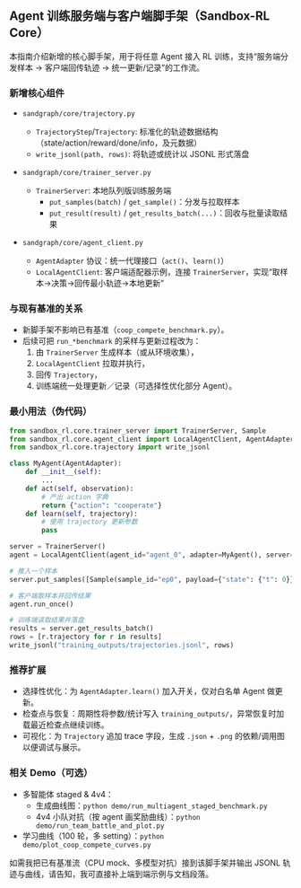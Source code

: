 ## Agent 训练服务端与客户端脚手架（Sandbox-RL Core）

本指南介绍新增的核心脚手架，用于将任意 Agent 接入 RL 训练，支持“服务端分发样本 → 客户端回传轨迹 → 统一更新/记录”的工作流。

### 新增核心组件
- `sandgraph/core/trajectory.py`
  - `TrajectoryStep`/`Trajectory`: 标准化的轨迹数据结构（state/action/reward/done/info，及元数据）
  - `write_jsonl(path, rows)`: 将轨迹或统计以 JSONL 形式落盘

- `sandgraph/core/trainer_server.py`
  - `TrainerServer`: 本地队列版训练服务端
    - `put_samples(batch)` / `get_sample()`：分发与拉取样本
    - `put_result(result)` / `get_results_batch(...)`：回收与批量读取结果

- `sandgraph/core/agent_client.py`
  - `AgentAdapter` 协议：统一代理接口（`act()`、`learn()`）
  - `LocalAgentClient`: 客户端适配器示例，连接 `TrainerServer`，实现“取样本→决策→回传最小轨迹→本地更新”

### 与现有基准的关系
- 新脚手架不影响已有基准（`coop_compete_benchmark.py`）。
- 后续可把 `run_*benchmark` 的采样与更新过程改为：
  1) 由 `TrainerServer` 生成样本（或从环境收集），
  2) `LocalAgentClient` 拉取并执行，
  3) 回传 `Trajectory`，
  4) 训练端统一处理更新／记录（可选择性优化部分 Agent）。

### 最小用法（伪代码）
```python
from sandbox_rl.core.trainer_server import TrainerServer, Sample
from sandbox_rl.core.agent_client import LocalAgentClient, AgentAdapter
from sandbox_rl.core.trajectory import write_jsonl

class MyAgent(AgentAdapter):
    def __init__(self):
        ...
    def act(self, observation):
        # 产出 action 字典
        return {"action": "cooperate"}
    def learn(self, trajectory):
        # 使用 trajectory 更新参数
        pass

server = TrainerServer()
agent = LocalAgentClient(agent_id="agent_0", adapter=MyAgent(), server=server)

# 推入一个样本
server.put_samples([Sample(sample_id="ep0", payload={"state": {"t": 0}})])

# 客户端取样本并回传结果
agent.run_once()

# 训练端读取结果并落盘
results = server.get_results_batch()
rows = [r.trajectory for r in results]
write_jsonl("training_outputs/trajectories.jsonl", rows)
```

### 推荐扩展
- 选择性优化：为 `AgentAdapter.learn()` 加入开关，仅对白名单 Agent 做更新。
- 检查点与恢复：周期性将参数/统计写入 `training_outputs/`，异常恢复时加载最近检查点继续训练。
- 可视化：为 `Trajectory` 追加 trace 字段，生成 `.json` + `.png` 的依赖/调用图以便调试与展示。

### 相关 Demo（可选）
- 多智能体 staged & 4v4：
  - 生成曲线图：`python demo/run_multiagent_staged_benchmark.py`
  - 4v4 小队对抗（按 agent 画奖励曲线）：`python demo/run_team_battle_and_plot.py`
- 学习曲线（100 轮，多 setting）：`python demo/plot_coop_compete_curves.py`

如需我把已有基准流（CPU mock、多模型对抗）接到该脚手架并输出 JSONL 轨迹与曲线，请告知，我可直接补上端到端示例与文档段落。


